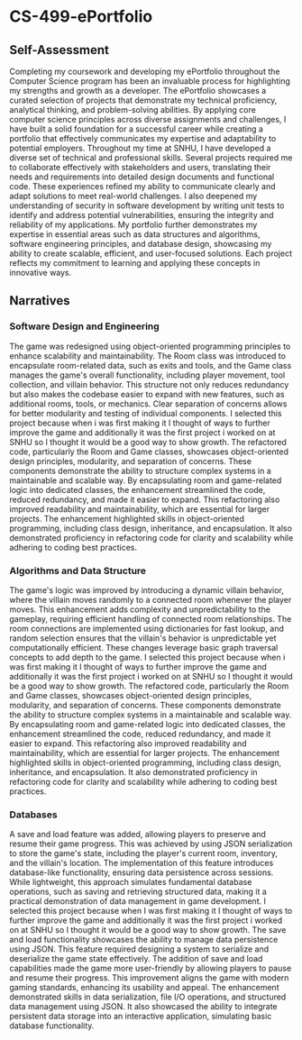 # CS-499-ePortfolio 


## Self-Assessment
Completing my coursework and developing my ePortfolio throughout the Computer Science program has been an invaluable process for highlighting my strengths and growth as a developer. The ePortfolio showcases a curated selection of projects that demonstrate my technical proficiency, analytical thinking, and problem-solving abilities. By applying core computer science principles across diverse assignments and challenges, I have built a solid foundation for a successful career while creating a portfolio that effectively communicates my expertise and adaptability to potential employers.
Throughout my time at SNHU, I have developed a diverse set of technical and professional skills. Several projects required me to collaborate effectively with stakeholders and users, translating their needs and requirements into detailed design documents and functional code. These experiences refined my ability to communicate clearly and adapt solutions to meet real-world challenges. I also deepened my understanding of security in software development by writing unit tests to identify and address potential vulnerabilities, ensuring the integrity and reliability of my applications. My portfolio further demonstrates my expertise in essential areas such as data structures and algorithms, software engineering principles, and database design, showcasing my ability to create scalable, efficient, and user-focused solutions. Each project reflects my commitment to learning and applying these concepts in innovative ways.

## Narratives 

### Software Design and Engineering
The game was redesigned using object-oriented programming principles to enhance scalability and maintainability. The Room class was introduced to encapsulate room-related data, such as exits and tools, and the Game class manages the game's overall functionality, including player movement, tool collection, and villain behavior. This structure not only reduces redundancy but also makes the codebase easier to expand with new features, such as additional rooms, tools, or mechanics. Clear separation of concerns allows for better modularity and testing of individual components.
I selected this project because when i was first making it I thought of ways to further improve the game and additionally it was the first project i worked on at SNHU so I thought it would be a good way to show growth. The refactored code, particularly the Room and Game classes, showcases object-oriented design principles, modularity, and separation of concerns. These components demonstrate the ability to structure complex systems in a maintainable and scalable way. By encapsulating room and game-related logic into dedicated classes, the enhancement streamlined the code, reduced redundancy, and made it easier to expand. This refactoring also improved readability and maintainability, which are essential for larger projects. The enhancement highlighted skills in object-oriented programming, including class design, inheritance, and encapsulation. It also demonstrated proficiency in refactoring code for clarity and scalability while adhering to coding best practices.

### Algorithms and Data Structure
The game's logic was improved by introducing a dynamic villain behavior, where the villain moves randomly to a connected room whenever the player moves. This enhancement adds complexity and unpredictability to the gameplay, requiring efficient handling of connected room relationships. The room connections are implemented using dictionaries for fast lookup, and random selection ensures that the villain's behavior is unpredictable yet computationally efficient. These changes leverage basic graph traversal concepts to add depth to the game.
I selected this project because when i was first making it I thought of ways to further improve the game and additionally it was the first project i worked on at SNHU so I thought it would be a good way to show growth. The refactored code, particularly the Room and Game classes, showcases object-oriented design principles, modularity, and separation of concerns. These components demonstrate the ability to structure complex systems in a maintainable and scalable way. By encapsulating room and game-related logic into dedicated classes, the enhancement streamlined the code, reduced redundancy, and made it easier to expand. This refactoring also improved readability and maintainability, which are essential for larger projects. The enhancement highlighted skills in object-oriented programming, including class design, inheritance, and encapsulation. It also demonstrated proficiency in refactoring code for clarity and scalability while adhering to coding best practices.

### Databases
A save and load feature was added, allowing players to preserve and resume their game progress. This was achieved by using JSON serialization to store the game's state, including the player's current room, inventory, and the villain's location. The implementation of this feature introduces database-like functionality, ensuring data persistence across sessions. While lightweight, this approach simulates fundamental database operations, such as saving and retrieving structured data, making it a practical demonstration of data management in game development.
I selected this project because when I was first making it I thought of ways to further improve the game and additionally it was the first project i worked on at SNHU so I thought it would be a good way to show growth. The save and load functionality showcases the ability to manage data persistence using JSON. This feature required designing a system to serialize and deserialize the game state effectively. The addition of save and load capabilities made the game more user-friendly by allowing players to pause and resume their progress. This improvement aligns the game with modern gaming standards, enhancing its usability and appeal. The enhancement demonstrated skills in data serialization, file I/O operations, and structured data management using JSON. It also showcased the ability to integrate persistent data storage into an interactive application, simulating basic database functionality.
